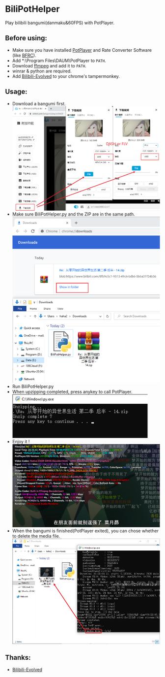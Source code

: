 # BiliPotHelper
Play bilibili bangumi(danmaku&amp;60FPS) with PotPlayer.

## Before using:
* Make sure you have installed [PotPlayer](http://potplayer.daum.net/) and Rate Converter Software (like [BFRC](https://bluesky-soft.com/en/BlueskyFRC.html)).
* Add *:\Program Files\DAUM\PotPlayer to `PATH`.
* Download [ffmpeg](https://ffmpeg.org/download.html#build-windows) and add it to `PATH`.
* winrar & python are required.
* Add [Bilibili-Evolved](https://github.com/the1812/Bilibili-Evolved) to your chrome's tampermonkey.

## Usage:
* Download a bangumi first.![step1](screenshot/step1.png)
* Make sure BiliPotHelper.py and the ZIP are in the same path.![step2](screenshot/step2.png)
* Run BiliPotHelper.py
* When upzipping completed, press anykey to call PotPlayer.![step3](screenshot/step3.png)
* Enjoy it ! ![step4](screenshot/step4.png)
* When the bangumi is finished(PotPlayer exited), you can chose  whether to delete the media file.![step5](screenshot/step5.png)

## Thanks:
* [Bilibili-Evolved](https://github.com/the1812/Bilibili-Evolved)
